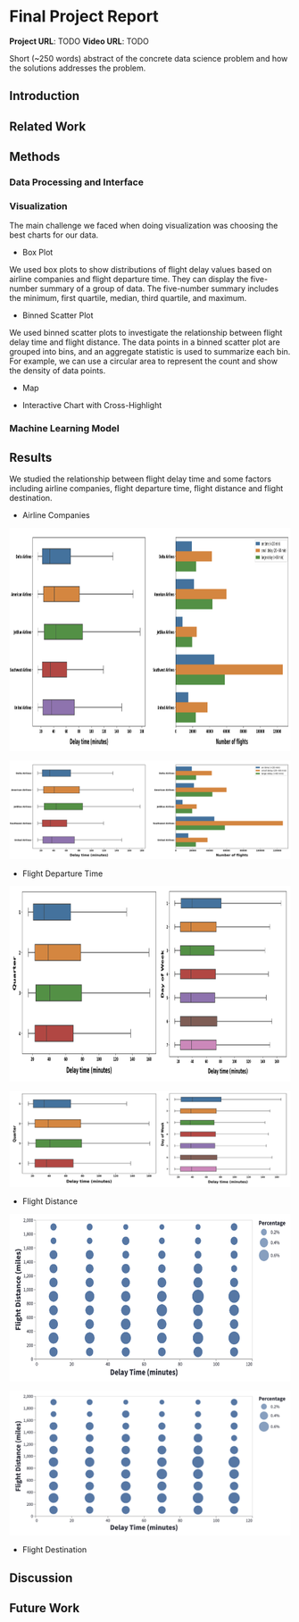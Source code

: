 # Final Project Report

**Project URL**: TODO
**Video URL**: TODO

Short (~250 words) abstract of the concrete data science problem and how the solutions addresses the problem.

## Introduction

## Related Work

## Methods

### Data Processing and Interface



### Visualization

The main challenge we faced when doing visualization was choosing the best charts for our data.

+ Box Plot

We used box plots to show distributions of flight delay values based on airline companies and flight departure time. They can display the five-number summary of a group of data. The five-number summary includes the minimum, first quartile, median, third quartile, and maximum.

+ Binned Scatter Plot

We used binned scatter plots to investigate the relationship between flight delay time and flight distance. The data points in a binned scatter plot are grouped into bins, and an aggregate statistic is used to summarize each bin. For example, we can use a circular area to represent the count and show the density of data points.

+ Map



+ Interactive Chart with Cross-Highlight



### Machine Learning Model



## Results

We studied the relationship between flight delay time and some factors including airline companies, flight departure time, flight distance and flight destination.

+ Airline Companies

<div align=center><img width="1000" height="400" src="https://github.com/CMU-IDS-Fall-2022/final-project-flight-never-delay/blob/main/image/report1.png"/></div>

![](https://github.com/CMU-IDS-Fall-2022/final-project-flight-never-delay/blob/main/image/report1.png)

+ Flight Departure Time

<div align=center><img width="900" height="350" src="https://github.com/CMU-IDS-Fall-2022/final-project-flight-never-delay/blob/main/image/report2.png"/></div>

![](https://github.com/CMU-IDS-Fall-2022/final-project-flight-never-delay/blob/main/image/report2.png)

+ Flight Distance

<div align=center><img width="700" height="300" src="https://github.com/CMU-IDS-Fall-2022/final-project-flight-never-delay/blob/main/image/report3.png"/></div>

![](https://github.com/CMU-IDS-Fall-2022/final-project-flight-never-delay/blob/main/image/report3.png)

+ Flight Destination



## Discussion

## Future Work
